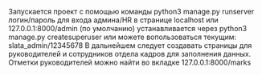 Запускается проект с помощью команды
python3 manage.py runserver
логин/пароль для входа админа/HR в странице localhost или 127.0.0.1:8000/admin (по умолчанию) устанавливается через python3 manage.py createsuperuser
или можете вопользоваться текущим: slata_admin/12345678
В дальнейшем следует создавать страницы для руководителей и сотрудников отдела кадров для заполнения данных.
Отметки руководителей можно найти во вкладке 127.0.0.1:8000/marks
